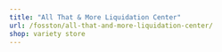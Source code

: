 ```yaml
---
title: "All That & More Liquidation Center"
url: /fosston/all-that-and-more-liquidation-center/
shop: variety store
---
```

